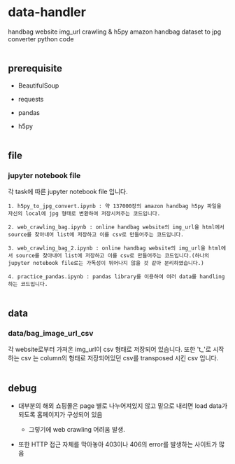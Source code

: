 # data-handler

handbag website img_url crawling &amp; h5py amazon handbag dataset to jpg converter python code 
<br></br>
## prerequisite

- BeautifulSoup

- requests

- pandas

- h5py
<br></br>
## file

### jupyter notebook file

각 task에 따른 jupyter notebook file 입니다.

`1. h5py_to_jpg_convert.ipynb : 약 137000장의 amazon handbag h5py 파일을 자신의 local에 jpg 형태로 변환하여 저장시켜주는 코드입니다.`

`2. web_crawling_bag.ipynb : online handbag website의 img_url을 html에서 source를 찾아내어 list에 저장하고 이를 csv로 만들어주는 코드입니다.`

`3. web_crawling_bag_2.ipynb : online handbag website의 img_url을 html에서 source를 찾아내어 list에 저장하고 이를 csv로 만들어주는 코드입니다.(하나의 jupyter notebook file로는 가독성이 뛰어나지 않을 것 같아 분리하였습니다.)`

`4. practice_pandas.ipynb : pandas library를 이용하여 여러 data를 handling하는 코드입니다.`
<br></br>
## data

### data/bag_image_url_csv

각 website로부터 가져온 img_url이 csv 형태로 저장되어 있습니다.
또한 't_'로 시작하는 csv 는 column의 형태로 저장되어있던 csv를 transposed 시킨 csv 입니다. 
<br></br>
## debug

- 대부분의 해외 쇼핑몰은 page 별로 나누어져있지 않고 밑으로 내리면 load data가 되도록 홈페이지가 구성되어 있음 
   - 그렇기에 web crawling 어려움 발생. 

- 또한 HTTP 접근 자체를 막아놓아 403이나 406의 error를 발생하는 사이트가 많음
